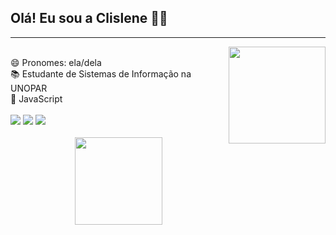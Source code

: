 ## Olá! Eu sou a Clislene 👋🏿

<hr><img align="right" width="155" src="https://media.giphy.com/media/LmNwrBhejkK9EFP504/giphy.gif"/>
<div style="display: inline_block"><br>
😄 Pronomes: ela/dela <br>
📚 Estudante de Sistemas de Informação na UNOPAR <br>
🌱 JavaScript
<div><br>
<a href="https://www.instagram.com/diasmcl/" target="_blank"><img src="https://img.shields.io/badge/-Instagram-%23E4405F?style=for-the-badge&logo=instagram&logoColor=white" target="_blank"></a>
<a href="https://www.linkedin.com/in/clislene-monteiro-437577248/" target="_blank"><img src="https://img.shields.io/badge/-LinkedIn-%230077B5?style=for-the-badge&logo=linkedin&logoColor=white" target="_blank"></a>
<a href="mailto:clislenedias-monteiro@outlook.com" target="blank"><img src="https://img.shields.io/badge/-Email-%23333?style=for-the-badge&logo=Gmail&logoColor=white" target="_blank"></a>

<div align="center"><br>
  <a href="https://github.com/clislene">
    <img height="140em" src="https://github-readme-stats.vercel.app/api/top-langs/?username=clislene&layout=compact&langs_count=7&theme=dracula"/>
  </a>
</div>